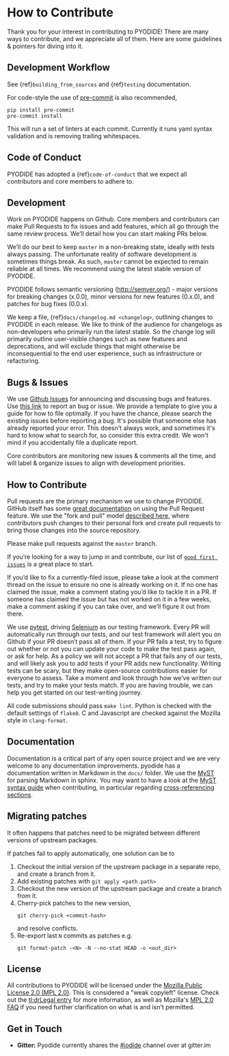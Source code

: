 # How to Contribute

Thank you for your interest in contributing to PYODIDE! There are many ways to contribute, and we appreciate all of them. Here are some guidelines & pointers for diving into it.

## Development Workflow

See {ref}`building_from_sources` and {ref}`testing` documentation.

For code-style the use of [pre-commit](https://pre-commit.com/) is also recommended,
```
pip install pre-commit
pre-commit install
```
This will run a set of linters at each commit. Currently it runs yaml syntax validation and is removing trailing whitespaces.

## Code of Conduct

PYODIDE has adopted a {ref}`code-of-conduct` that we expect all contributors and core members to adhere to.

## Development

Work on PYODIDE happens on Github. Core members and contributors can make Pull Requests to fix issues and add features, which all go through the same review process. We’ll detail how you can start making PRs below.

We’ll do our best to keep `master` in a non-breaking state, ideally with tests always passing. The unfortunate reality of software development is sometimes things break. As such, `master` cannot be expected to remain reliable at all times. We recommend using the latest stable version of PYODIDE.

PYODIDE follows semantic versioning (http://semver.org/) - major versions for breaking changes (x.0.0), minor versions for new features (0.x.0), and patches for bug fixes (0.0.x).

We keep a file, {ref}`docs/changelog.md <changelog>`, outlining changes to PYODIDE in each release. We like to think of the audience for changelogs as non-developers who primarily run the latest stable. So the change log will primarily outline user-visible changes such as new features and deprecations, and will exclude things that might otherwise be inconsequential to the end user experience, such as infrastructure or refactoring.

## Bugs & Issues

We use [Github Issues](https://github.com/iodide-project/pyodide/issues) for announcing and discussing bugs and features. Use [this link](https://github.com/iodide-project/pyodide/issues/new) to report an bug or issue. We provide a template to give you a guide for how to file optimally. If you have the chance, please search the existing issues before reporting a bug. It's possible that someone else has already reported your error. This doesn't always work, and sometimes it's hard to know what to search for, so consider this extra credit. We won't mind if you accidentally file a duplicate report.

Core contributors are monitoring new issues & comments all the time, and will label & organize issues to align with development priorities.



## How to Contribute

Pull requests are the primary mechanism we use to change PYODIDE. GitHub itself has some [great documentation](https://help.github.com/articles/about-pull-requests/) on using the Pull Request feature. We use the "fork and pull" model [described here](https://help.github.com/articles/about-pull-requests/), where contributors push changes to their personal fork and create pull requests to bring those changes into the source repository.

Please make pull requests against the `master` branch.

If you’re looking for a way to jump in and contribute, our list of [`good first issues`](https://github.com/iodide-project/pyodide/labels/good%20first%20issue) is a great place to start.

If you’d like to fix a currently-filed issue, please take a look at the comment thread on the issue to ensure no one is already working on it. If no one has claimed the issue, make a comment stating you’d like to tackle it in a PR. If someone has claimed the issue but has not worked on it in a few weeks, make a comment asking if you can take over, and we’ll figure it out from there.

We use [pytest](https://pytest.org), driving [Selenium](https://www.seleniumhq.org) as our testing framework. Every PR will automatically run through our tests, and our test framework will alert you on Github if your PR doesn’t pass all of them. If your PR fails a test, try to figure out whether or not you can update your code to make the test pass again, or ask for help. As a policy we will not accept a PR that fails any of our tests, and will likely ask you to add tests if your PR adds new functionality. Writing tests can be scary, but they make open-source contributions easier for everyone to assess. Take a moment and look through how we’ve written our tests, and try to make your tests match. If you are having trouble, we can help you get started on our test-writing journey.

All code submissions should pass `make lint`.  Python is checked with the default settings of `flake8`.  C and Javascript are checked against the Mozilla style in `clang-format`.

## Documentation

Documentation is a critical part of any open source project and we are very
welcome to any documentation improvements.
pyodide has a documentation written in Markdown in the `docs/` folder. We
use the [MyST](
https://myst-parser.readthedocs.io/en/latest/using/syntax.html#targets-and-cross-referencing)
for parsing Markdown in sphinx.  You may want to have a look at the [MyST
syntax
guide](https://myst-parser.readthedocs.io/en/latest/using/syntax.html#the-myst-syntax-guide)
when contributing, in particular regarding [cross-referencing
sections](https://myst-parser.readthedocs.io/en/latest/using/syntax.html#targets-and-cross-referencing).

## Migrating patches

It often happens that patches need to be migrated between different versions of upstream packages.

If patches fail to apply automatically, one solution can be to
1. Checkout the initial version of the upstream package in a separate repo, and create a branch from it.
2. Add existing patches with `git apply <path.path>`
3. Checkout the new version of the upstream package and create a branch from it.
4. Cherry-pick patches to the new version,
   ```
   git cherry-pick <commit-hash>
   ```
   and resolve conflicts.
5. Re-export last `N` commits as patches e.g.
   ```
   git format-patch -<N> -N --no-stat HEAD -o <out_dir>
   ```

## License

All contributions to PYODIDE will be licensed under the [Mozilla Public License 2.0 (MPL 2.0)](https://www.mozilla.org/en-US/MPL/2.0/). This is considered a "weak copyleft" license. Check out the [tl;drLegal entry][] for more information, as well as Mozilla's [MPL 2.0 FAQ](https://www.mozilla.org/en-US/MPL/2.0/FAQ/) if you need further clarification on what is and isn't permitted.


## Get in Touch

- __Gitter:__ Pyodide currently shares the [#iodide](https://gitter.im/iodide-project/iodide) channel over at gitter.im



[tl;drLegal entry]:https://tldrlegal.com/license/mozilla-public-license-2.0-(mpl-2)
